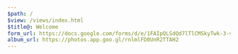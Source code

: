 ```yaml
---
$path: /
$view: /views/index.html
$title@: Welcome
form_url: https://docs.google.com/forms/d/e/1FAIpQLSdQd7lTlCMSkyTwk-3-vuOIhLCrNNrViIW5fFUUFpijChb5IQ/viewform
album_url: https://photos.app.goo.gl/rnlmlFD0UnR2TTAH2
---
```

